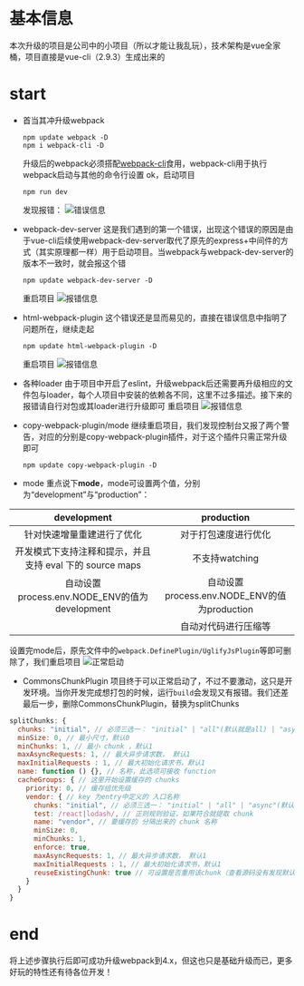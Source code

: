# 基本信息
本次升级的项目是公司中的小项目（所以才能让我乱玩），技术架构是vue全家桶，项目直接是vue-cli（2.9.3）生成出来的

# start
+ 首当其冲升级webpack
  ```
  npm update webpack -D
  npm i webpack-cli -D
  ```
  升级后的webpack必须搭配[webpack-cli](https://webpack.js.org/api/cli/)食用，webpack-cli用于执行webpack启动与其他的命令行设置
ok，启动项目
  ```
  npm run dev
  ```
  发现报错：
![错误信息](http://upload-images.jianshu.io/upload_images/10506000-266380212529af10..png?imageMogr2/auto-orient/strip%7CimageView2/2/w/1240)
+ webpack-dev-server
这是我们遇到的第一个错误，出现这个错误的原因是由于vue-cli后续使用webpack-dev-server取代了原先的express+中间件的方式（其实原理都一样）用于启动项目。当webpack与webpack-dev-server的版本不一致时，就会报这个错
  ```
  npm update webpack-dev-server -D
  ```
  重启项目
![报错信息](http://upload-images.jianshu.io/upload_images/10506000-ff2871add2235828..png?imageMogr2/auto-orient/strip%7CimageView2/2/w/1240)

+ html-webpack-plugin
这个错误还是显而易见的，直接在错误信息中指明了问题所在，继续走起
  ```
  npm update html-webpack-plugin -D
  ```
  重启项目
![报错信息](http://upload-images.jianshu.io/upload_images/10506000-72bc18ab20f1f4bf..png?imageMogr2/auto-orient/strip%7CimageView2/2/w/1240)

+ 各种loader
由于项目中开启了eslint，升级webpack后还需要再升级相应的文件包与loader，每个人项目中安装的依赖各不同，这里不过多描述。接下来的报错请自行对包或其loader进行升级即可
重启项目
![报错信息](http://upload-images.jianshu.io/upload_images/10506000-5822f8a4dfdeb5f6..png?imageMogr2/auto-orient/strip%7CimageView2/2/w/1240)

+ copy-webpack-plugin/mode
继续重启项目，我们发现控制台又报了两个警告，对应的分别是copy-webpack-plugin插件，对于这个插件只需正常升级即可
  ```
  npm update copy-webpack-plugin -D
  ```

+ mode
重点说下**mode**，mode可设置两个值，分别为“development”与“production”：

|development|production|
|:-:|:-:|
|针对快速增量重建进行了优化|对于打包速度进行优化|
|开发模式下支持注释和提示，并且支持 eval 下的 source maps|不支持watching|
|自动设置process.env.NODE_ENV的值为development|自动设置process.env.NODE_ENV的值为production|
||自动对代码进行压缩等|

设置完mode后，原先文件中的``webpack.DefinePlugin/UglifyJsPlugin``等即可删除了，我们重启项目
![正常启动](http://upload-images.jianshu.io/upload_images/10506000-734bbfa0e89a0a2f..png?imageMogr2/auto-orient/strip%7CimageView2/2/w/1240)

+ CommonsChunkPlugin
项目终于可以正常启动了，不过不要激动，这只是开发环境。当你开发完成想打包的时候，运行``build``会发现又有报错。我们还差最后一步，删除CommonsChunkPlugin，替换为splitChunks
```js
splitChunks: {
  chunks: "initial", // 必须三选一： "initial" | "all"(默认就是all) | "async"    minSize: 0, // 最小尺寸，默认0   minChunks: 1, // 最小 chunk ，默认1   maxAsyncRequests: 1, // 最大异步请求数， 默认1   maxInitialRequests : 1, // 最大初始化请求书，默认1   name: function(){}, // 名称，此选项可接收 function   cacheGroups:{ // 这里开始设置缓存的 chunks     priority: 0, // 缓存组优先级     vendor: { // key 为entry中定义的 入口名称       chunks: "initial", // 必须三选一： "initial" | "all" | "async"(默认就是异步)        test: /react|lodash/, // 正则规则验证，如果符合就提取 chunk       name: "vendor", // 要缓存的 分隔出来的 chunk 名称        minSize: 0,       minChunks: 1,       enforce: true,       maxAsyncRequests: 1, // 最大异步请求数， 默认1       maxInitialRequests : 1, // 最大初始化请求书，默认1       reuseExistingChunk: true // 可设置是否重用该chunk（查看源码没有发现默认值）     }   } } },
  minSize: 0, // 最小尺寸，默认0
  minChunks: 1, // 最小 chunk ，默认1
  maxAsyncRequests: 1, // 最大异步请求数， 默认1
  maxInitialRequests : 1, // 最大初始化请求书，默认1
  name: function () {}, // 名称，此选项可接收 function
  cacheGroups: { // 这里开始设置缓存的 chunks
    priority: 0, // 缓存组优先级
    vendor: { // key 为entry中定义的 入口名称
      chunks: "initial", // 必须三选一： "initial" | "all" | "async"(默认就是异步)
      test: /react|lodash/, // 正则规则验证，如果符合就提取 chunk
      name: "vendor", // 要缓存的 分隔出来的 chunk 名称
      minSize: 0,
      minChunks: 1,
      enforce: true,
      maxAsyncRequests: 1, // 最大异步请求数， 默认1
      maxInitialRequests : 1, // 最大初始化请求书，默认1
      reuseExistingChunk: true // 可设置是否重用该chunk（查看源码没有发现默认值）
    }
  }
}
```

# end
将上述步骤执行后即可成功升级webpack到4.x，但这也只是基础升级而已，更多好玩的特性还有待各位开发！

